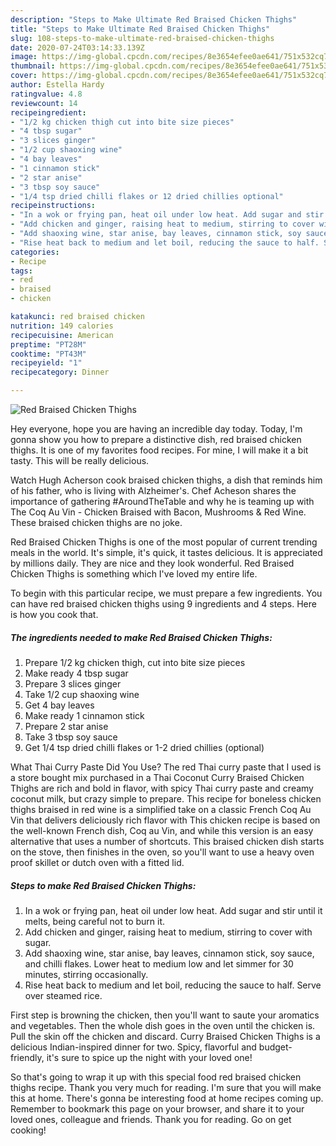 ```yaml
---
description: "Steps to Make Ultimate Red Braised Chicken Thighs"
title: "Steps to Make Ultimate Red Braised Chicken Thighs"
slug: 108-steps-to-make-ultimate-red-braised-chicken-thighs
date: 2020-07-24T03:14:33.139Z
image: https://img-global.cpcdn.com/recipes/8e3654efee0ae641/751x532cq70/red-braised-chicken-thighs-recipe-main-photo.jpg
thumbnail: https://img-global.cpcdn.com/recipes/8e3654efee0ae641/751x532cq70/red-braised-chicken-thighs-recipe-main-photo.jpg
cover: https://img-global.cpcdn.com/recipes/8e3654efee0ae641/751x532cq70/red-braised-chicken-thighs-recipe-main-photo.jpg
author: Estella Hardy
ratingvalue: 4.8
reviewcount: 14
recipeingredient:
- "1/2 kg chicken thigh cut into bite size pieces"
- "4 tbsp sugar"
- "3 slices ginger"
- "1/2 cup shaoxing wine"
- "4 bay leaves"
- "1 cinnamon stick"
- "2 star anise"
- "3 tbsp soy sauce"
- "1/4 tsp dried chilli flakes or 12 dried chillies optional"
recipeinstructions:
- "In a wok or frying pan, heat oil under low heat. Add sugar and stir until it melts, being careful not to burn it."
- "Add chicken and ginger, raising heat to medium, stirring to cover with sugar."
- "Add shaoxing wine, star anise, bay leaves, cinnamon stick, soy sauce, and chilli flakes. Lower heat to medium low and let simmer for 30 minutes, stirring occasionally."
- "Rise heat back to medium and let boil, reducing the sauce to half. Serve over steamed rice."
categories:
- Recipe
tags:
- red
- braised
- chicken

katakunci: red braised chicken 
nutrition: 149 calories
recipecuisine: American
preptime: "PT28M"
cooktime: "PT43M"
recipeyield: "1"
recipecategory: Dinner

---
```



![Red Braised Chicken Thighs](https://img-global.cpcdn.com/recipes/8e3654efee0ae641/751x532cq70/red-braised-chicken-thighs-recipe-main-photo.jpg)

Hey everyone, hope you are having an incredible day today. Today, I'm gonna show you how to prepare a distinctive dish, red braised chicken thighs. It is one of my favorites food recipes. For mine, I will make it a bit tasty. This will be really delicious.

Watch Hugh Acherson cook braised chicken thighs, a dish that reminds him of his father, who is living with Alzheimer&#39;s. Chef Acheson shares the importance of gathering #AroundTheTable and why he is teaming up with The Coq Au Vin - Chicken Braised with Bacon, Mushrooms &amp; Red Wine. These braised chicken thighs are no joke.

Red Braised Chicken Thighs is one of the most popular of current trending meals in the world. It's simple, it's quick, it tastes delicious. It is appreciated by millions daily. They are nice and they look wonderful. Red Braised Chicken Thighs is something which I've loved my entire life.


To begin with this particular recipe, we must prepare a few ingredients. You can have red braised chicken thighs using 9 ingredients and 4 steps. Here is how you cook that.

<!--inarticleads1-->

##### The ingredients needed to make Red Braised Chicken Thighs:

1. Prepare 1/2 kg chicken thigh, cut into bite size pieces
1. Make ready 4 tbsp sugar
1. Prepare 3 slices ginger
1. Take 1/2 cup shaoxing wine
1. Get 4 bay leaves
1. Make ready 1 cinnamon stick
1. Prepare 2 star anise
1. Take 3 tbsp soy sauce
1. Get 1/4 tsp dried chilli flakes or 1-2 dried chillies (optional)


What Thai Curry Paste Did You Use? The red Thai curry paste that I used is a store bought mix purchased in a Thai Coconut Curry Braised Chicken Thighs are rich and bold in flavor, with spicy Thai curry paste and creamy coconut milk, but crazy simple to prepare. This recipe for boneless chicken thighs braised in red wine is a simplified take on a classic French Coq Au Vin that delivers deliciously rich flavor with This chicken recipe is based on the well-known French dish, Coq au Vin, and while this version is an easy alternative that uses a number of shortcuts. This braised chicken dish starts on the stove, then finishes in the oven, so you&#39;ll want to use a heavy oven proof skillet or dutch oven with a fitted lid. 

<!--inarticleads2-->

##### Steps to make Red Braised Chicken Thighs:

1. In a wok or frying pan, heat oil under low heat. Add sugar and stir until it melts, being careful not to burn it.
1. Add chicken and ginger, raising heat to medium, stirring to cover with sugar.
1. Add shaoxing wine, star anise, bay leaves, cinnamon stick, soy sauce, and chilli flakes. Lower heat to medium low and let simmer for 30 minutes, stirring occasionally.
1. Rise heat back to medium and let boil, reducing the sauce to half. Serve over steamed rice.


First step is browning the chicken, then you&#39;ll want to saute your aromatics and vegetables. Then the whole dish goes in the oven until the chicken is. Pull the skin off the chicken and discard. Curry Braised Chicken Thighs is a delicious Indian-inspired dinner for two. Spicy, flavorful and budget-friendly, it&#39;s sure to spice up the night with your loved one! 

So that's going to wrap it up with this special food red braised chicken thighs recipe. Thank you very much for reading. I'm sure that you will make this at home. There's gonna be interesting food at home recipes coming up. Remember to bookmark this page on your browser, and share it to your loved ones, colleague and friends. Thank you for reading. Go on get cooking!
